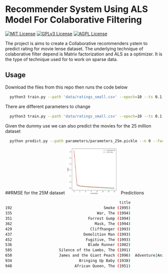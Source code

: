 # Recommender System Using ALS Model For Colaborative Filtering

[![MIT License](https://img.shields.io/badge/License-MIT-green.svg)](https://choosealicense.com/licenses/mit/)
[![GPLv3 License](https://img.shields.io/badge/License-GPL%20v3-yellow.svg)](https://opensource.org/licenses/)
[![AGPL License](https://img.shields.io/badge/license-AGPL-blue.svg)](http://www.gnu.org/licenses/agpl-3.0)


The project is aims to create a Collaborative recommenders ystem to predict rating for movie lense dataset. The underlying technique of colaborative filter depend is Matrix factorization and ALS as a optimizer. It is the type of technique used for to work on sparse data.




## Usage

Download the files from this repo then runs the code below

```bash
  python3 train.py --path 'data/ratings_small.csv' --epoch=10 --ts 0.1
```
There are different parameters to change
```bash
  python3 train.py --path 'data/ratings_small.csv' --epoch=10 --ts 0.1 lamda 0.01 thau 0.01
```
Given the dummy use we can also predict the movies for the 25 million dataset
```bash
  python predict.py --path parameters/parameters_25m.pickle --n 0 --fact 1
```

##RMSE for the 25M dataset
<img
  src="/docs/metrics_with_featues_25m_page-0001.jpg"
  alt="Alt text"
  title="Optional title"
  style="display: inline-block; margin: 0 auto; max-width: 200px;height: 150px">
Predictions
```bash
                                                   title                                        genres
192                                         Smoke (1995)                                  Comedy|Drama
335                                      War, The (1994)                           Adventure|Drama|War
351                                  Forrest Gump (1994)                      Comedy|Drama|Romance|War
362                                     Mask, The (1994)                   Action|Comedy|Crime|Fantasy
429                                   Cliffhanger (1993)                     Action|Adventure|Thriller
437                                Demolition Man (1993)                       Action|Adventure|Sci-Fi
452                                 Fugitive, The (1993)                                      Thriller
536                                  Blade Runner (1982)                        Action|Sci-Fi|Thriller
585                     Silence of the Lambs, The (1991)                         Crime|Horror|Thriller
650                     James and the Giant Peach (1996)  Adventure|Animation|Children|Fantasy|Musical
934                              Bringing Up Baby (1938)                                Comedy|Romance
948                            African Queen, The (1951)                  Adventure|Comedy|Romance
